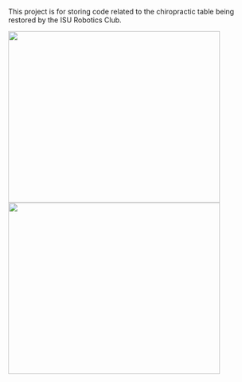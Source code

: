 This project is for storing code related to the chiropractic table being restored by the ISU Robotics Club.

<a href='http://www.youtube.com/watch?feature=player_embedded&v=CZA9-PZ3n7A' target='_blank'><img src='http://img.youtube.com/vi/CZA9-PZ3n7A/0.jpg' width='425' height=344 /></a>
<a href='http://www.youtube.com/watch?feature=player_embedded&v=zFWC00bnnbw' target='_blank'><img src='http://img.youtube.com/vi/zFWC00bnnbw/0.jpg' width='425' height=344 /></a>
